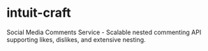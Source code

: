 # intuit-craft
Social Media Comments Service - Scalable nested commenting API supporting likes, dislikes, and extensive nesting. 
